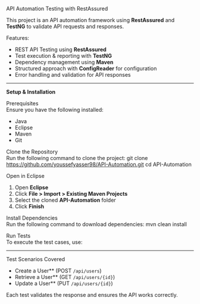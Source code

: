 API Automation Testing with RestAssured 

This project is an API automation framework using **RestAssured** and **TestNG** to validate API requests and responses.

Features: 
- REST API Testing using **RestAssured**  
- Test execution & reporting with **TestNG**  
- Dependency management using **Maven**  
- Structured approach with **ConfigReader** for configuration  
- Error handling and validation for API responses  

---

**Setup & Installation**

Prerequisites  
Ensure you have the following installed:
- Java 
- Eclipse 
- Maven  
- Git  

 Clone the Repository  
Run the following command to clone the project: git clone https://github.com/youssefyasser98/API-Automation.git cd API-Automation


Open in Eclipse  
1. Open **Eclipse**  
2. Click **File > Import > Existing Maven Projects**  
3. Select the cloned **API-Automation** folder  
4. Click **Finish**  

 Install Dependencies  
Run the following command to download dependencies: mvn clean install

 Run Tests  
To execute the test cases, use:


---

Test Scenarios Covered
- Create a User** (POST `/api/users`)  
- Retrieve a User** (GET `/api/users/{id}`)  
- Update a User** (PUT `/api/users/{id}`)  

Each test validates the response and ensures the API works correctly.




